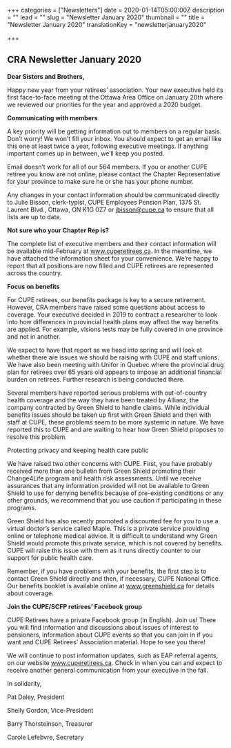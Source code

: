 +++
categories = ["Newsletters"]
date = 2020-01-14T05:00:00Z
description = ""
lead = ""
slug = "Newsletter January 2020"
thumbnail = ""
title = "Newsletter January 2020"
translationKey = "newsletterjanuary2020"

+++
## CRA Newsletter January 2020

**Dear Sisters and Brothers,**

Happy new year from your retirees’ association. Your new executive held its first face-to-face meeting at the Ottawa Area Office on January 20th where we reviewed our priorities for the year and approved a 2020 budget.

**Communicating with members**

A key priority will be getting information out to members on a regular basis. Don’t worry! We won’t fill your inbox. You should expect to get an email like this one at least twice a year, following executive meetings. If anything important comes up in between, we’ll keep you posted.

Email doesn’t work for all of our 564 members. If you or another CUPE retiree you know are not online, please contact the Chapter Representative for your province to make sure he or she has your phone number.

Any changes in your contact information should be communicated directly to Julie Bisson, clerk-typist, CUPE Employees Pension Plan, 1375 St. Laurent Blvd., Ottawa, ON K1G 0Z7 or jbisson@cupe.ca to ensure that all lists are up to date.

**Not sure who your Chapter Rep is?**

The complete list of executive members and their contact information will be available mid-February at www.cuperetirees.ca. In the meantime, we have attached the information sheet for your convenience. We’re happy to report that all positions are now filled and CUPE retirees are represented across the country.

**Focus on benefits**

For CUPE retirees, our benefits package is key to a secure retirement. However, CRA members have raised some questions about access to coverage. Your executive decided in 2019 to contract a researcher to look into how differences in provincial health plans may affect the way benefits are applied. For example, visions tests may be fully covered in one province and not in another.

We expect to have that report as we head into spring and will look at whether there are issues we should be raising with CUPE and staff unions. We have also been meeting with Unifor in Quebec where the provincial drug plan for retirees over 65 years old appears to impose an additional financial burden on retirees. Further research is being conducted there.

Several members have reported serious problems with out-of-country health coverage and the way they have been treated by Allianz, the company contracted by Green Shield to handle claims. While individual benefits issues should be taken up first with Green Shield and then with staff at CUPE, these problems seem to be more systemic in nature. We have reported this to CUPE and are waiting to hear how Green Shield proposes to resolve this problem.

Protecting privacy and keeping health care public

We have raised two other concerns with CUPE. First, you have probably received more than one bulletin from Green Shield promoting their Change4Life program and health risk assessments. Until we receive assurances that any information provided will not be available to Green Shield to use for denying benefits because of pre-existing conditions or any other grounds, we recommend that you use caution if participating in these programs.

Green Shield has also recently promoted a discounted fee for you to use a virtual doctor’s service called Maple. This is a private service providing online or telephone medical advice. It is difficult to understand why Green Shield would promote this private service, which is not covered by benefits. CUPE will raise this issue with them as it runs directly counter to our support for public health care.

Remember, if you have problems with your benefits, the first step is to contact Green Shield directly and then, if necessary, CUPE National Office. Our benefits booklet is available online at www.greenshield.ca for details about coverage.

**Join the CUPE/SCFP retirees’ Facebook group**

CUPE Retirees have a private Facebook group (in English). Join us! There you will find information and discussions about issues of interest to pensioners, information about CUPE events so that you can join in if you want and CUPE Retirees’ Association material. Hope to see you there!

We will continue to post information updates, such as EAP referral agents, on our website www.cuperetirees.ca. Check in when you can and expect to receive another general communication from your executive in the fall.

In solidarity,

Pat Daley, President

Shelly Gordon, Vice-President

Barry Thorsteinson, Treasurer

Carole Lefebvre, Secretary
